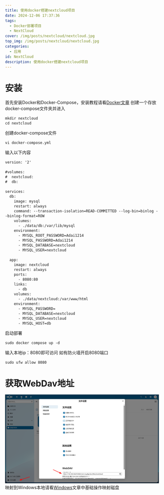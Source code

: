 ```yaml
---
title: 使用docker搭建nextcloud项目
date: 2024-12-06 17:37:36
tags:
  - Docker部署项目
  - NextCloud
cover: /img/posts/nextcloud/nextcloud.jpg
top_img: /img/posts/nextcloud/nextcloud.jpg
categories:
  - 应用
id: NextCloud
description: 使用docker搭建nextcloud项目
---
```

# 安装
首先安装Docker和Docker-Compose，安装教程请看[Docker文章](https://www.adai.fun/posts/docker.html)
创建一个存放docker-compose文件夹并进入
```
mkdir nextcloud
cd nextcloud
```
创建docker-compose文件
```
vi docker-compose.yml
```
输入以下内容
```
version: '2'

#volumes:
#  nextcloud:
#  db:

services:
  db:
    image: mysql
    restart: always
    command: --transaction-isolation=READ-COMMITTED --log-bin=binlog --binlog-format=ROW
    volumes:
      - ./data/db:/var/lib/mysql
    environment:
      - MYSQL_ROOT_PASSWORD=Adai1214
      - MYSQL_PASSWORD=Adai1214
      - MYSQL_DATABASE=nextcloud
      - MYSQL_USER=nextcloud

  app:
    image: nextcloud
    restart: always
    ports:
      - 8080:80
    links:
      - db
    volumes:
      - ./data/nextcloud:/var/www/html
    environment:
      - MYSQL_PASSWORD=
      - MYSQL_DATABASE=nextcloud
      - MYSQL_USER=nextcloud
      - MYSQL_HOST=db
```
启动部署
```
sudo docker compose up -d
```
输入本地ip：8080即可访问
如有防火墙开启8080端口
```
sudo ufw allow 8080
```
# 获取WebDav地址
![](/img/posts/nextcloud/webdav.png)
映射到Windows本地请看[Windows](https://www.adai.fun/posts/windwos.html)文章中基础操作映射磁盘
